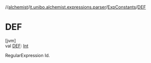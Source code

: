 //[alchemist](../../../index.md)/[it.unibo.alchemist.expressions.parser](../index.md)/[ExpConstants](index.md)/[DEF](-d-e-f.md)

# DEF

[jvm]\
val [DEF](-d-e-f.md): [Int](https://kotlinlang.org/api/latest/jvm/stdlib/kotlin/-int/index.html)

RegularExpression Id.
